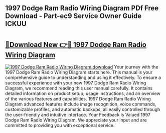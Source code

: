 ## 1997 Dodge Ram Radio Wiring Diagram PDf Free Download - Part-ec9 Service Owner Guide ICKUU

# <h2><a href="http://dfihov.blite.top/?on=1997+Dodge+Ram+Radio+Wiring+Diagram">🔗Download New 👉🔴 1997 Dodge Ram Radio Wiring Diagram</a></h2>

[![1997 Dodge Ram Radio Wiring Diagram download](https://i.imgur.com/lujVjoI.png)](http://dfihov.blite.top/?on=1997+Dodge+Ram+Radio+Wiring+Diagram)
Your journey with the 1997 Dodge Ram Radio Wiring Diagram starts here. This manual is your comprehensive guide to understanding and using it effectively. To ensure a successful experience with your new 1997 Dodge Ram Radio Wiring Diagram, we recommend reading this user manual carefully. It contains detailed information on product setup, usage instructions, and an overview of the various features and capabilities. 1997 Dodge Ram Radio Wiring Diagram advanced features include image recognition, voice commands, customizable profiles, and automatic backups, all easily controlled through the user-friendly and intuitive interface. Your Feedback is Valued 1997 Dodge Ram Radio Wiring Diagram. We appreciate your input and are committed to providing you with exceptional service.
